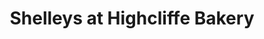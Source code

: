 ---
title: "Shelleys at Highcliffe Bakery"
url: /highcliffe/shelleys-at-highcliffe-bakery/
shop: Bäckerei
---